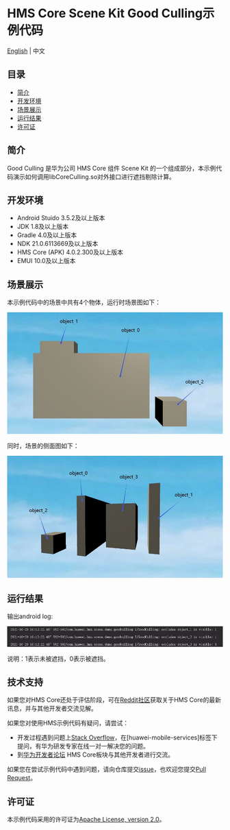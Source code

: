 # HMS Core Scene Kit Good Culling示例代码

[English](README.md) | 中文

## 目录

* [简介](#简介)
* [开发环境](#开发环境)
* [场景展示](#场景展示)
* [运行结果](#运行结果)
* [许可证](#许可证)

## 简介

Good Culling 是华为公司 HMS Core 组件 Scene Kit 的一个组成部分，本示例代码演示如何调用libCoreCulling.so对外接口进行遮挡剔除计算。


## 开发环境

* Android Stuido 3.5.2及以上版本
* JDK 1.8及以上版本
* Gradle 4.0及以上版本
* NDK 21.0.6113669及以上版本
* HMS Core (APK) 4.0.2.300及以上版本
* EMUI 10.0及以上版本

## 场景展示
本示例代码中的场景中共有4个物体，运行时场景图如下：

![scene_front.jpg](image/scene_front.jpg)

同时，场景的侧面图如下：

![scene_side.jpg](image/scene_side.jpg)

## 运行结果

输出android log:

![log.PNG](image/log.PNG)

说明：1表示未被遮挡，0表示被遮挡。

##  技术支持

如果您对HMS Core还处于评估阶段，可在[Reddit社区](https://www.reddit.com/r/HuaweiDevelopers/)获取关于HMS Core的最新讯息，并与其他开发者交流见解。

如果您对使用HMS示例代码有疑问，请尝试：

- 开发过程遇到问题上[Stack Overflow](https://stackoverflow.com/questions/tagged/huawei-mobile-services?tab=Votes)，在\[huawei-mobile-services]标签下提问，有华为研发专家在线一对一解决您的问题。
- 到[华为开发者论坛](https://developer.huawei.com/consumer/cn/forum/blockdisplay?fid=18) HMS Core板块与其他开发者进行交流。

如果您在尝试示例代码中遇到问题，请向仓库提交[issue](https://github.com/HMS-Core/hms-scene-GoodCulling-demo/issues)，也欢迎您提交[Pull Request](https://github.com/HMS-Core/hms-scene-GoodCulling-demo/pulls)。

## 许可证

本示例代码采用的许可证为[Apache License, version 2.0](http://www.apache.org/licenses/LICENSE-2.0)。
